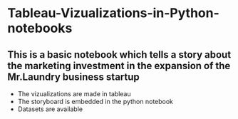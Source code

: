 # Tableau-Vizualizations-in-Python-notebooks
## This is a basic notebook which tells a story about the marketing investment in the expansion of the Mr.Laundry business startup

- The vizualizations are made in tableau
- The storyboard is embedded in the python notebook
- Datasets are available
